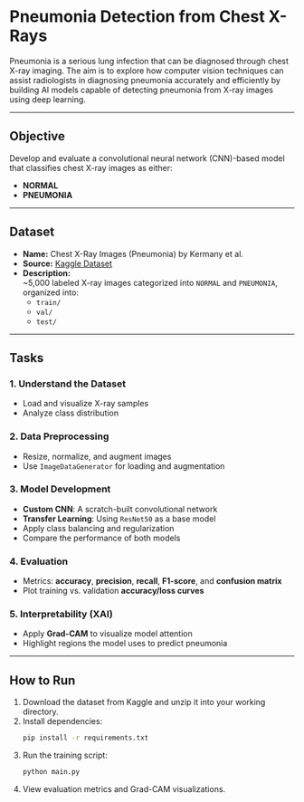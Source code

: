 # Pneumonia Detection from Chest X-Rays

Pneumonia is a serious lung infection that can be diagnosed through chest X-ray imaging. The
aim is to explore how computer vision techniques can assist radiologists in diagnosing pneumonia
accurately and efficiently by building AI models capable of detecting pneumonia from X-ray images using deep learning.

---

## Objective

Develop and evaluate a convolutional neural network (CNN)-based model that classifies chest X-ray images as either:

- **NORMAL**
- **PNEUMONIA**

---

## Dataset

- **Name:** Chest X-Ray Images (Pneumonia) by Kermany et al.
- **Source:** [Kaggle Dataset](https://www.kaggle.com/datasets/paultimothymooney/chest-xray-pneumonia)
- **Description:**  
  ~5,000 labeled X-ray images categorized into `NORMAL` and `PNEUMONIA`, organized into:
  - `train/`
  - `val/`
  - `test/`

---

## Tasks

### 1. Understand the Dataset
- Load and visualize X-ray samples
- Analyze class distribution

### 2. Data Preprocessing
- Resize, normalize, and augment images
- Use `ImageDataGenerator` for loading and augmentation

### 3. Model Development
- **Custom CNN**: A scratch-built convolutional network
- **Transfer Learning**: Using `ResNet50` as a base model
- Apply class balancing and regularization
- Compare the performance of both models

### 4. Evaluation
- Metrics: **accuracy**, **precision**, **recall**, **F1-score**, and **confusion matrix**
- Plot training vs. validation **accuracy/loss curves**

### 5. Interpretability (XAI)
- Apply **Grad-CAM** to visualize model attention
- Highlight regions the model uses to predict pneumonia

---

## How to Run

1. Download the dataset from Kaggle and unzip it into your working directory.
2. Install dependencies:
   ```bash
   pip install -r requirements.txt
   ```
3. Run the training script:
   ```bash
   python main.py
   ```
4. View evaluation metrics and Grad-CAM visualizations.
